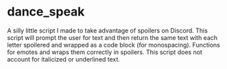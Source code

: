 # dance_speak
A silly little script I made to take advantage of spoilers on Discord. This script will prompt the user for text and then return the same text with each letter spoilered and wrapped as a code block (for monospacing). Functions for emotes and wraps them correctly in spoilers. This script does not account for italicized or underlined text.